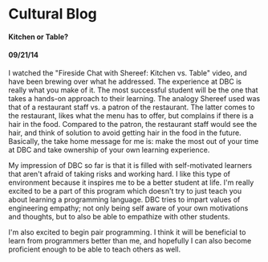 <!-- This template is in markdown, not html, so
  it will not render beautifully when you copy and
  paste it into your github.io site, but it will at
  least be published. Next week you'll be creating a
  blog template using HTML and CSS and you'll be able
  to copy and paste the blog posts from week 1 in there
  to make them pretty next week.

  For now, please replace the title, subtitle (if desired),
  and date with the text you would like. Markdown is pretty
  simple, so you can just feel free to type. =) -->


# Cultural Blog
#### Kitchen or Table?
#### 09/21/14

I watched the "Fireside Chat with Shereef: Kitchen vs. Table" video, and have been brewing over what he addressed. The experience at DBC is really what you make of it. The most successful student will be the one that takes a hands-on approach to their learning. The analogy Shereef used was that of a restaurant staff vs. a patron of the restaurant. The latter comes to the restaurant, likes what the menu has to offer, but complains if there is a hair in the food. Compared to the patron, the restaurant staff would see the hair, and think of solution to avoid getting hair in the food in the future. Basically, the take home message for me is: make the most out of your time at DBC and take ownership of your own learning experience.

My impression of DBC so far is that it is filled with self-motivated learners that aren't afraid of taking risks and working hard. I like this type of environment because it inspires me to be a better student at life. I'm really excited to be a part of this program which doesn't try to just teach you about learning a programming language. DBC tries to impart values of engineering empathy; not only being self aware of your own motivations and thoughts, but to also be able to empathize with other students. 

I'm also excited to begin pair programming. I think it will be beneficial to learn from programmers better than me, and hopefully I can also become proficient enough to be able to teach others as well.  